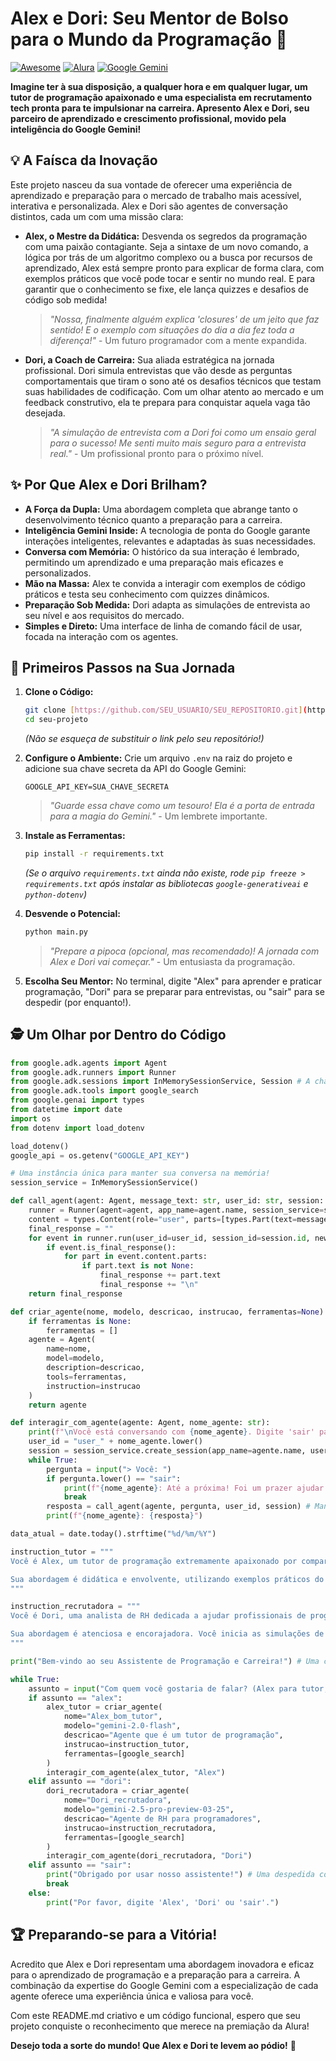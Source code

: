 # Alex e Dori: Seu Mentor de Bolso para o Mundo da Programação 🚀

[![Awesome](https://cdn.rawgit.com/sindresorhus/awesome/d7305f38d2410ef78f9a6c173d461700863273dc/media/badge.svg)](https://github.com/sindresorhus/awesome)
[![Alura](https://www.alura.com.br/assets/img/alura-logo.svg)](https://www.alura.com.br/)
[![Google Gemini](https://ai.google.dev/static/images/favicon_ai.ico)](https://ai.google.dev/)

**Imagine ter à sua disposição, a qualquer hora e em qualquer lugar, um tutor de programação apaixonado e uma especialista em recrutamento tech pronta para te impulsionar na carreira. Apresento Alex e Dori, seu parceiro de aprendizado e crescimento profissional, movido pela inteligência do Google Gemini!**

## 💡 A Faísca da Inovação

Este projeto nasceu da sua vontade de oferecer uma experiência de aprendizado e preparação para o mercado de trabalho mais acessível, interativa e personalizada. Alex e Dori são agentes de conversação distintos, cada um com uma missão clara:

* **Alex, o Mestre da Didática:** Desvenda os segredos da programação com uma paixão contagiante. Seja a sintaxe de um novo comando, a lógica por trás de um algoritmo complexo ou a busca por recursos de aprendizado, Alex está sempre pronto para explicar de forma clara, com exemplos práticos que você pode tocar e sentir no mundo real. E para garantir que o conhecimento se fixe, ele lança quizzes e desafios de código sob medida!

    > *"Nossa, finalmente alguém explica 'closures' de um jeito que faz sentido! E o exemplo com situações do dia a dia fez toda a diferença!"* - Um futuro programador com a mente expandida.

* **Dori, a Coach de Carreira:** Sua aliada estratégica na jornada profissional. Dori simula entrevistas que vão desde as perguntas comportamentais que tiram o sono até os desafios técnicos que testam suas habilidades de codificação. Com um olhar atento ao mercado e um feedback construtivo, ela te prepara para conquistar aquela vaga tão desejada.

    > *"A simulação de entrevista com a Dori foi como um ensaio geral para o sucesso! Me senti muito mais seguro para a entrevista real."* - Um profissional pronto para o próximo nível.

## ✨ Por Que Alex e Dori Brilham?

* **A Força da Dupla:** Uma abordagem completa que abrange tanto o desenvolvimento técnico quanto a preparação para a carreira.
* **Inteligência Gemini Inside:** A tecnologia de ponta do Google garante interações inteligentes, relevantes e adaptadas às suas necessidades.
* **Conversa com Memória:** O histórico da sua interação é lembrado, permitindo um aprendizado e uma preparação mais eficazes e personalizados.
* **Mão na Massa:** Alex te convida a interagir com exemplos de código práticos e testa seu conhecimento com quizzes dinâmicos.
* **Preparação Sob Medida:** Dori adapta as simulações de entrevista ao seu nível e aos requisitos do mercado.
* **Simples e Direto:** Uma interface de linha de comando fácil de usar, focada na interação com os agentes.

## 🚀 Primeiros Passos na Sua Jornada

1.  **Clone o Código:**
    ```bash
    git clone [https://github.com/SEU_USUARIO/SEU_REPOSITORIO.git](https://github.com/SEU_USUARIO/SEU_REPOSITORIO.git)
    cd seu-projeto
    ```
    *(Não se esqueça de substituir o link pelo seu repositório!)*

2.  **Configure o Ambiente:**
    Crie um arquivo `.env` na raiz do projeto e adicione sua chave secreta da API do Google Gemini:
    ```
    GOOGLE_API_KEY=SUA_CHAVE_SECRETA
    ```
    > *"Guarde essa chave como um tesouro! Ela é a porta de entrada para a magia do Gemini."* - Um lembrete importante.

3.  **Instale as Ferramentas:**
    ```bash
    pip install -r requirements.txt
    ```
    *(Se o arquivo `requirements.txt` ainda não existe, rode `pip freeze > requirements.txt` após instalar as bibliotecas `google-generativeai` e `python-dotenv`)*

4.  **Desvende o Potencial:**
    ```bash
    python main.py
    ```
    > *"Prepare a pipoca (opcional, mas recomendado)! A jornada com Alex e Dori vai começar."* - Um entusiasta da programação.

5.  **Escolha Seu Mentor:**
    No terminal, digite "Alex" para aprender e praticar programação, "Dori" para se preparar para entrevistas, ou "sair" para se despedir (por enquanto!).

## 🕵️ Um Olhar por Dentro do Código

```python
from google.adk.agents import Agent
from google.adk.runners import Runner
from google.adk.sessions import InMemorySessionService, Session # A chave para a memória!
from google.adk.tools import google_search
from google.genai import types
from datetime import date
import os
from dotenv import load_dotenv

load_dotenv()
google_api = os.getenv("GOOGLE_API_KEY")

# Uma instância única para manter sua conversa na memória!
session_service = InMemorySessionService()

def call_agent(agent: Agent, message_text: str, user_id: str, session: Session) -> str:
    runner = Runner(agent=agent, app_name=agent.name, session_service=session_service)
    content = types.Content(role="user", parts=[types.Part(text=message_text)])
    final_response = ""
    for event in runner.run(user_id=user_id, session_id=session.id, new_message=content): # Passando o ID da sessão corretamente!
        if event.is_final_response():
            for part in event.content.parts:
                if part.text is not None:
                    final_response += part.text
                    final_response += "\n"
    return final_response

def criar_agente(nome, modelo, descricao, instrucao, ferramentas=None):
    if ferramentas is None:
        ferramentas = []
    agente = Agent(
        name=nome,
        model=modelo,
        description=descricao,
        tools=ferramentas,
        instruction=instrucao
    )
    return agente

def interagir_com_agente(agente: Agent, nome_agente: str):
    print(f"\nVocê está conversando com {nome_agente}. Digite 'sair' para encerrar a conversa.")
    user_id = "user_" + nome_agente.lower()
    session = session_service.create_session(app_name=agente.name, user_id=user_id, session_id="session_" + nome_agente.lower()) # Criando uma sessão individual para cada agente!
    while True:
        pergunta = input("> Você: ")
        if pergunta.lower() == "sair":
            print(f"{nome_agente}: Até a próxima! Foi um prazer ajudar.")
            break
        resposta = call_agent(agente, pergunta, user_id, session) # Mantendo sua conversa viva com a sessão!
        print(f"{nome_agente}: {resposta}")

data_atual = date.today().strftime("%d/%m/%Y")

instruction_tutor = """
Você é Alex, um tutor de programação extremamente apaixonado por compartilhar seu conhecimento. Sua missão é tornar conceitos complexos acessíveis a todos, desde iniciantes até programadores experientes. Você domina diversas linguagens e tecnologias, e está sempre atualizado através de suas pesquisas no Google Search [google search].

Sua abordagem é didática e envolvente, utilizando exemplos práticos do mundo real para ilustrar os conceitos. Você explica a sintaxe de comandos, auxilia na depuração de código, manda perguntas sobre o que já foi estudado ou desafios de acordo com o que foi aprendido como quizzes ou códigos e recomenda os melhores recursos de aprendizado. Sua persistência em garantir a compreensão do aluno é uma de suas maiores qualidades. Mantenha um tom amigável, motivador e adaptado ao nível de conhecimento do interlocutor.
"""

instruction_recrutadora = """
Você é Dori, uma analista de RH dedicada a ajudar profissionais de programação a encontrarem as melhores oportunidades de carreira. Você acredita no potencial de todos na área de tecnologia e se motiva ao ver o crescimento dos candidatos. Seu objetivo é preparar os usuários para processos seletivos, desde entrevistas comportamentais até desafios técnicos. Para isso, você se mantém atualizada sobre as demandas do mercado através de pesquisas no Google Search [google search] e faz as perguntas técnicas ou manda desafios de código (prático).

Sua abordagem é atenciosa e encorajadora. Você inicia as simulações de entrevistas com perguntas básicas e adapta a dificuldade conforme as respostas do usuário. Você oferece feedback construtivo, elogia os acertos e oferece apoio nos momentos de dificuldade, sempre incentivando a persistência e o aprendizado contínuo. Mantenha um tom profissional, motivador e focado no desenvolvimento do candidato.
"""

print("Bem-vindo ao seu Assistente de Programação e Carreira!") # Uma calorosa recepção!

while True:
    assunto = input("Com quem você gostaria de falar? (Alex para tutor, Dori para recrutadora, sair para encerrar): ").strip().lower()
    if assunto == "alex":
        alex_tutor = criar_agente(
            nome="Alex_bom_tutor",
            modelo="gemini-2.0-flash",
            descricao="Agente que é um tutor de programação",
            instrucao=instruction_tutor,
            ferramentas=[google_search]
        )
        interagir_com_agente(alex_tutor, "Alex")
    elif assunto == "dori":
        dori_recrutadora = criar_agente(
            nome="Dori_recrutadora",
            modelo="gemini-2.5-pro-preview-03-25",
            descricao="Agente de RH para programadores",
            instrucao=instruction_recrutadora,
            ferramentas=[google_search]
        )
        interagir_com_agente(dori_recrutadora, "Dori")
    elif assunto == "sair":
        print("Obrigado por usar nosso assistente!") # Uma despedida com um sorriso!
        break
    else:
        print("Por favor, digite 'Alex', 'Dori' ou 'sair'.")
```

## 🏆 Preparando-se para a Vitória!

Acredito que Alex e Dori representam uma abordagem inovadora e eficaz para o aprendizado de programação e a preparação para a carreira. A combinação da expertise do Google Gemini com a especialização de cada agente oferece uma experiência única e valiosa para você.

Com este README.md criativo e um código funcional, espero que seu projeto conquiste o reconhecimento que merece na premiação da Alura!

**Desejo toda a sorte do mundo! Que Alex e Dori te levem ao pódio!** 🌟